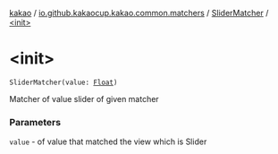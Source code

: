 [kakao](../../index.md) / [io.github.kakaocup.kakao.common.matchers](../index.md) / [SliderMatcher](index.md) / [&lt;init&gt;](./-init-.md)

# &lt;init&gt;

`SliderMatcher(value: `[`Float`](https://kotlinlang.org/api/latest/jvm/stdlib/kotlin/-float/index.html)`)`

Matcher of value slider of given matcher

### Parameters

`value` - of value that matched the view which is Slider